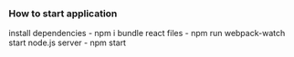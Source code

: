 ### How to start application
install dependencies - npm i
bundle react files - npm run webpack-watch
start node.js server - npm start